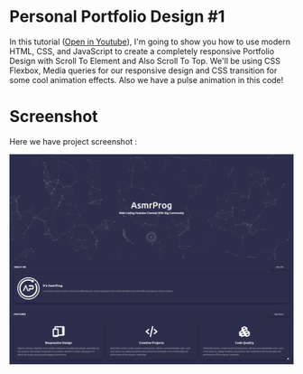 # Personal Portfolio Design #1
In this tutorial ([Open in Youtube](https://youtu.be/b5s55FzPTac)), I'm going to show you how to use modern HTML, CSS, and JavaScript to create a completely responsive Portfolio Design with Scroll To Element and Also Scroll To Top. We'll be using CSS Flexbox, Media queries for our responsive design and CSS  transition for some cool animation effects. Also we have a pulse animation in this code!

# Screenshot
Here we have project screenshot :

![screenshot](screenshot.png)